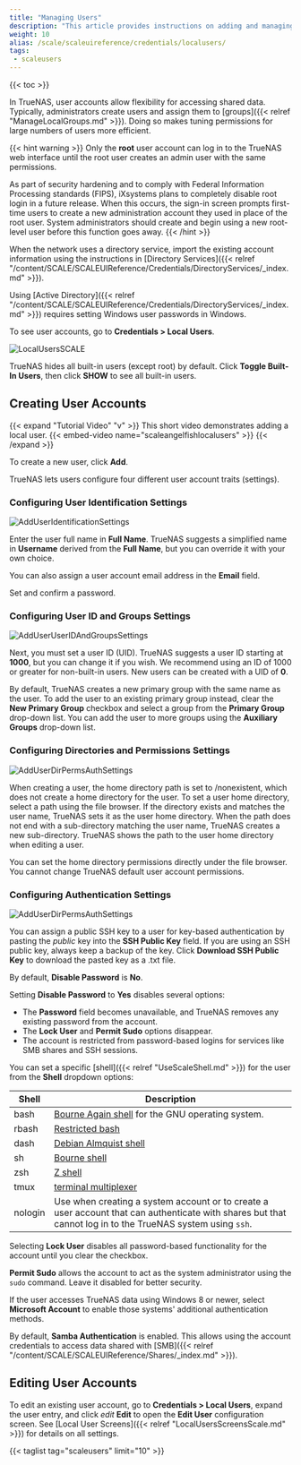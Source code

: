 ```yaml
---
title: "Managing Users"
description: "This article provides instructions on adding and managing local user accounts."
weight: 10
alias: /scale/scaleuireference/credentials/localusers/
tags:
 - scaleusers
---
```


{{< toc >}}

In TrueNAS, user accounts allow flexibility for accessing shared data.
Typically, administrators create users and assign them to [groups]({{< relref "ManageLocalGroups.md" >}}).
Doing so makes tuning permissions for large numbers of users more efficient.

{{< hint warning >}}
Only the **root** user account can log in to the TrueNAS web interface until the root user creates an admin user with the same permissions.

As part of security hardening and to comply with Federal Information Processing standards (FIPS), iXsystems plans to completely disable root login in a future release.
When this occurs, the sign-in screen prompts first-time users to create a new administration account they used in place of the root user.
System administrators should create and begin using a new root-level user before this function goes away.
{{< /hint >}}

When the network uses a directory service, import the existing account information using the instructions in [Directory Services]({{< relref "/content/SCALE/SCALEUIReference/Credentials/DirectoryServices/_index.md" >}}).

Using [Active Directory]({{< relref "/content/SCALE/SCALEUIReference/Credentials/DirectoryServices/_index.md" >}}) requires setting Windows user passwords in Windows.

To see user accounts, go to **Credentials > Local Users**.

![LocalUsersSCALE](/images/SCALE/22.02/LocalUsersSCALE.png "List of Local User Accounts") 

TrueNAS hides all built-in users (except root) by default. Click **Toggle Built-In Users**, then click **SHOW** to see all built-in users.

## Creating User Accounts

{{< expand "Tutorial Video" "v" >}}
This short video demonstrates adding a local user.
{{< embed-video name="scaleangelfishlocalusers" >}}
{{< /expand >}} 

To create a new user, click **Add**.

TrueNAS lets users configure four different user account traits (settings). 

### Configuring User Identification Settings

![AddUserIdentificationSettings](/images/SCALE/22.02/AddUserIdentificationSettings.png "Add User Identification Settings") 

Enter the user full name in **Full Name**.
TrueNAS suggests a simplified name in **Username** derived from the **Full Name**, but you can override it with your own choice.

You can also assign a user account email address in the **Email** field.

Set and confirm a password.

### Configuring User ID and Groups Settings

![AddUserUserIDAndGroupsSettings](/images/SCALE/22.02/AddUserUserIDAndGroupsSettings.png "Add User User Id an Groups Settings") 

Next, you must set a user ID (UID).
TrueNAS suggests a user ID starting at **1000**, but you can change it if you wish.
We recommend using an ID of 1000 or greater for non-built-in users.
New users can be created with a UID of **0**.

By default, TrueNAS creates a new primary group with the same name as the user.
To add the user to an existing primary group instead, clear the **New Primary Group** checkbox and select a group from the **Primary Group** drop-down list.
You can add the user to more groups using the **Auxiliary Groups** drop-down list.

### Configuring Directories and Permissions Settings

![AddUserDirPermsAuthSettings](/images/SCALE/22.02/AddUserDirPermsAuthSettings.png "Add User Directories, Permissions and Authentication Settings") 

When creating a user, the home directory path is set to <file>/nonexistent</file>, which does not create a home directory for the user.
To set a user home directory, select a path using the file browser.
If the directory exists and matches the user name, TrueNAS sets it as the user home directory.
When the path does not end with a sub-directory matching the user name, TrueNAS creates a new sub-directory.
TrueNAS shows the path to the user home directory when editing a user.

You can set the home directory permissions directly under the file browser. 
You cannot change TrueNAS default user account permissions.

### Configuring Authentication Settings

![AddUserDirPermsAuthSettings](/images/SCALE/22.02/AddUserDirPermsAuthSettings.png "Add User Directories, Permissions and Authentication Settings") 

You can assign a public SSH key to a user for key-based authentication by pasting the *public* key into the **SSH Public Key** field.
If you are using an SSH public key, always keep a backup of the key.
Click **Download SSH Public Key** to download the pasted key as a <file>.txt</file> file.

By default, **Disable Password** is **No**.

Setting **Disable Password** to **Yes** disables several options: 
* The **Password** field becomes unavailable, and TrueNAS removes any existing password from the account.
* The **Lock User** and **Permit Sudo** options disappear.
* The account is restricted from password-based logins for services like SMB shares and SSH sessions.

You can set a specific [shell]({{< relref "UseScaleShell.md" >}}) for the user from the **Shell** dropdown options:

| Shell | Description |
|-------|-------------|
| bash	| [Bourne Again shell](https://www.gnu.org/software/bash/manual/bash.html) for the GNU operating system. |
| rbash	| [Restricted bash](https://www.gnu.org/software/bash/manual/html_node/The-Restricted-Shell.html) |
| dash | [Debian Almquist shell](https://man7.org/linux/man-pages/man1/dash.1.html) |
| sh	| [Bourne shell](https://www.in-ulm.de/~mascheck/bourne/v7/) |
| zsh	| [Z shell](http://zsh.sourceforge.net/) |
| tmux | [terminal multiplexer](https://man7.org/linux/man-pages/man1/tmux.1.html)  |
| nologin | Use when creating a system account or to create a user account that can authenticate with shares but that cannot log in to the TrueNAS system using `ssh`.

Selecting **Lock User** disables all password-based functionality for the account until you clear the checkbox.

**Permit Sudo** allows the account to act as the system administrator using the `sudo` command. Leave it disabled for better security.

If the user accesses TrueNAS data using Windows 8 or newer, select **Microsoft Account** to enable those systems' additional authentication methods.

By default, **Samba Authentication** is enabled.
This allows using the account credentials to access data shared with [SMB]({{< relref "/content/SCALE/SCALEUIReference/Shares/_index.md" >}}).

## Editing User Accounts

To edit an existing user account, go to **Credentials > Local Users**, expand the user entry, and click <i class="material-icons" aria-hidden="true" title="Configure">edit</i> **Edit** to open the **Edit User** configuration screen. See [Local User Screens]({{< relref "LocalUsersScreensScale.md" >}}) for details on all settings.

{{< taglist tag="scaleusers" limit="10" >}}
